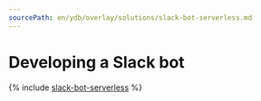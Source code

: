 ```yaml
---
sourcePath: en/ydb/overlay/solutions/slack-bot-serverless.md
---
```

# Developing a Slack bot

{% include [slack-bot-serverless](../../_includes/slack-bot-serverless.md) %}

